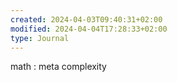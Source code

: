 ```yaml
---
created: 2024-04-03T09:40:31+02:00
modified: 2024-04-04T17:28:33+02:00
type: Journal
---
```


math : meta complexity
